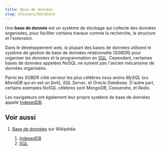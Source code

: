 ```yaml
---
title: Base de données
slug: Glossary/Database
---
```


Une **base de donnée** est un système de stockage qui collecte des données organisées, pour faciliter certains travaux comme la recherche, la structure et l'extension.

Dans le développement web, la plupart des bases de données utilisent le système de gestion de base de données relationnelle (SGBDR) pour organiser les données et la programmation en [SQL](/fr/docs/Glossary/SQL). Cependant, certaines bases de données appelées NoSQL ne suivent pas l'ancien mécanisme de données organisées.

Parmi les SGBDR côté serveur les plus célèbres nous avons _MySQL_ (ou _MariaDB_ qui en est un <i lang="en">fork</i>), _SQL Server_, et _Oracle Database_. D'autre part, certains exemples NoSQL célèbres sont _MongoDB_, _Cassandra_, et _Redis_.

Les navigateurs ont également leur propre système de base de données appelé [IndexedDB](/fr/docs/Glossary/IndexedDB).

## Voir aussi

1. [Base de données](https://fr.wikipedia.org/wiki/Base_de_données) sur Wikipédia

   1. [IndexedDB](/fr/docs/Glossary/IndexedDB)
   2. [SQL](/fr/docs/Glossary/SQL)
